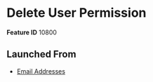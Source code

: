 # Delete User Permission

**Feature ID** 10800

## Launched From

- [Email Addresses](Email%20Addresses.md)











































































